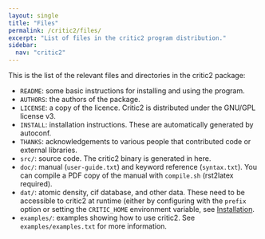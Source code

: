 ```yaml
---
layout: single
title: "Files"
permalink: /critic2/files/
excerpt: "List of files in the critic2 program distribution."
sidebar:
  nav: "critic2"
---
```


This is the list of the relevant files and directories in the critic2
package:

* `README`: some basic instructions for installing and using the
  program.
* `AUTHORS`: the authors of the package.
* `LICENSE`: a copy of the licence. Critic2 is distributed under the
  GNU/GPL license v3.
* `INSTALL`: installation instructions. These are automatically
  generated by autoconf.
* `THANKS`: acknowledgements to various people that contributed code
  or external libraries.
* `src/`: source code. The critic2 binary is generated in here.
* `doc/`: manual (`user-guide.txt`) and keyword reference (`syntax.txt`). You
  can compile a PDF copy of the manual with `compile.sh` (rst2latex required).
* `dat/`: atomic density, cif database, and other data. These need to be
  accessible to critic2 at runtime (either by configuring with the
  `prefix` option or setting the `CRITIC_HOME` environment variable,
  see [Installation](/critic2/installation/).
* `examples/`: examples showing how to use critic2. See
  `examples/examples.txt` for more information.

